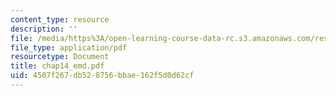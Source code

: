 ```yaml
---
content_type: resource
description: ''
file: /media/https%3A/open-learning-course-data-rc.s3.amazonaws.com/res-6-003-electromechanical-dynamics-spring-2009/4507f267db528756bbae162f5d0d62cf_chap14_emd.pdf
file_type: application/pdf
resourcetype: Document
title: chap14_emd.pdf
uid: 4507f267-db52-8756-bbae-162f5d0d62cf
---
```

